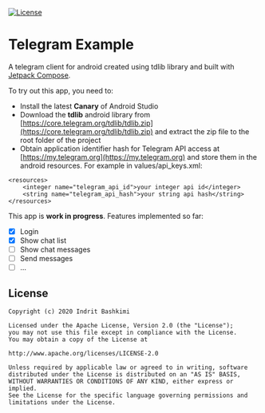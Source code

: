 [![License](https://img.shields.io/badge/license-Apache%202-4EB1BA.svg?style=flat-square)](https://www.apache.org/licenses/LICENSE-2.0.html)

# Telegram Example

A telegram client for android created using tdlib library and built with [Jetpack Compose](https://developer.android.com/jetpack/compose).

To try out this app, you need to: 
* Install the latest **Canary** of Android Studio
* Download the **tdlib** android library from [https://core.telegram.org/tdlib/tdlib.zip](https://core.telegram.org/tdlib/tdlib.zip) and extract the zip file to the root folder of the project
* Obtain application identifier hash for Telegram API access at [https://my.telegram.org](https://my.telegram.org) and store them in the android resources. For example in values/api_keys.xml:
```
<resources>
    <integer name="telegram_api_id">your integer api id</integer>
    <string name="telegram_api_hash">your string api hash</string>
</resources>
```

This app is **work in progress**. Features implemented so far:
- [x] Login
- [x] Show chat list
- [ ] Show chat messages
- [ ] Send messages
- [ ] ...

## License
    Copyright (c) 2020 Indrit Bashkimi

    Licensed under the Apache License, Version 2.0 (the "License");
    you may not use this file except in compliance with the License.
    You may obtain a copy of the License at

    http://www.apache.org/licenses/LICENSE-2.0

    Unless required by applicable law or agreed to in writing, software
    distributed under the License is distributed on an "AS IS" BASIS,
    WITHOUT WARRANTIES OR CONDITIONS OF ANY KIND, either express or implied.
    See the License for the specific language governing permissions and
    limitations under the License.
